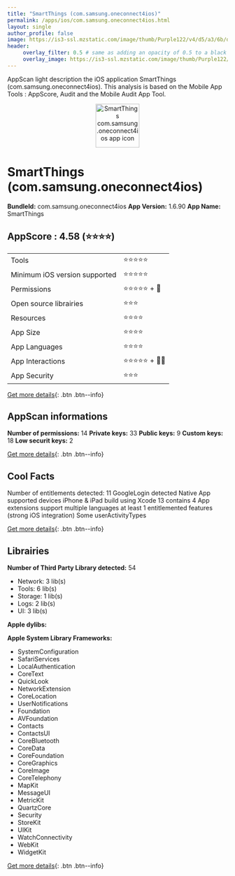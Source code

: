 ```yaml
---
title: "SmartThings (com.samsung.oneconnect4ios)"
permalink: /apps/ios/com.samsung.oneconnect4ios.html
layout: single
author_profile: false
image: https://is3-ssl.mzstatic.com/image/thumb/Purple122/v4/d5/a3/6b/d5a36b45-816e-4de6-f84b-ec3f2c9e6384/AppIcon-1x_U007emarketing-0-7-0-sRGB-85-220.png/512x512bb.jpg
header: 
     overlay_filter: 0.5 # same as adding an opacity of 0.5 to a black background
     overlay_image: https://is3-ssl.mzstatic.com/image/thumb/Purple122/v4/d5/a3/6b/d5a36b45-816e-4de6-f84b-ec3f2c9e6384/AppIcon-1x_U007emarketing-0-7-0-sRGB-85-220.png/512x512bb.jpg
---
```

AppScan light description the iOS application SmartThings (com.samsung.oneconnect4ios). This analysis is based on the Mobile App Tools : AppScore, Audit and the Mobile Audit App Tool.

  
  
<div style="text-align: center;"><img src="https://is3-ssl.mzstatic.com/image/thumb/Purple122/v4/d5/a3/6b/d5a36b45-816e-4de6-f84b-ec3f2c9e6384/AppIcon-1x_U007emarketing-0-7-0-sRGB-85-220.png/512x512bb.jpg" width="100" height="100" alt="SmartThings com.samsung.oneconnect4ios app icon"></div>  
  
# SmartThings (com.samsung.oneconnect4ios)

**BundleId:** com.samsung.oneconnect4ios
**App Version:** 1.6.90
**App Name:** SmartThings


## AppScore : 4.58 (⭐️⭐️⭐️⭐️) 

<table>
<tr><td> Tools </td><td> ⭐️⭐️⭐️⭐️⭐️ </td></tr>
<tr><td> Minimum iOS version supported </td><td> ⭐️⭐️⭐️⭐️⭐️ </td></tr>
<tr><td> Permissions </td><td> ⭐️⭐️⭐️⭐️⭐️ + 🌟 </td></tr>
<tr><td> Open source librairies </td><td> ⭐️⭐️⭐️ </td></tr>
<tr><td> Resources </td><td> ⭐️⭐️⭐️⭐️ </td></tr>
<tr><td> App Size </td><td> ⭐️⭐️⭐️⭐️ </td></tr>
<tr><td> App Languages </td><td> ⭐️⭐️⭐️⭐️ </td></tr>
<tr><td> App Interactions </td><td> ⭐️⭐️⭐️⭐️⭐️ + 🌟🌟 </td></tr>
<tr><td> App Security </td><td> ⭐️⭐️⭐️ </td></tr>
</table>

[Get more details](/pricing.html){: .btn .btn--info}  
  
## AppScan informations 

**Number of permissions:** 14
**Private keys:** 33
**Public keys:** 9
**Custom keys:** 18
**Low securit keys:** 2
  
[Get more details](/pricing.html){: .btn .btn--info}

## Cool Facts

Number of entitlements detected: 11
GoogleLogin detected
Native App
supported devices iPhone & iPad
build using Xcode 13
contains 4 App extensions
support multiple languages
at least 1 entitlemented features (strong iOS integration)
Some userActivityTypes
  
[Get more details](/pricing.html){: .btn .btn--info}

## Librairies 
**Number of Third Party Library detected:** 54
- Network: 3 lib(s)
- Tools: 6 lib(s)
- Storage: 1 lib(s)
- Logs: 2 lib(s)
- UI: 3 lib(s)

**Apple dylibs:**


**Apple System Library Frameworks:**
- SystemConfiguration
- SafariServices
- LocalAuthentication
- CoreText
- QuickLook
- NetworkExtension
- CoreLocation
- UserNotifications
- Foundation
- AVFoundation
- Contacts
- ContactsUI
- CoreBluetooth
- CoreData
- CoreFoundation
- CoreGraphics
- CoreImage
- CoreTelephony
- MapKit
- MessageUI
- MetricKit
- QuartzCore
- Security
- StoreKit
- UIKit
- WatchConnectivity
- WebKit
- WidgetKit


  
[Get more details](/pricing.html){: .btn .btn--info}

